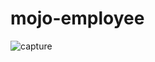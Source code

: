 # mojo-employee

![capture](https://user-images.githubusercontent.com/22611739/40023845-f21707c8-57e9-11e8-8496-62c1d12d69bc.PNG)
